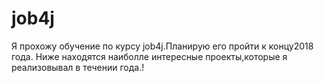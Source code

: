 # job4j
Я прохожу обучение по курсу job4j.Планирую его пройти к концу2018 года.
Ниже находятся наиболле интересные проекты,которые я реализовывал в течении года.!